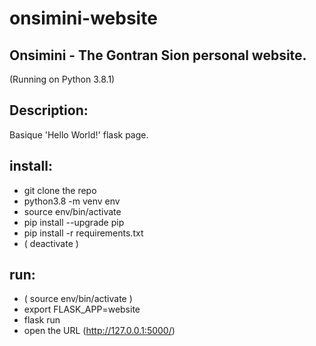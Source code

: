 # onsimini-website
## Onsimini - The Gontran Sion personal website.
(Running on Python 3.8.1)

## Description:
Basique 'Hello World!' flask page.

## install:
  * git clone the repo
  * python3.8 -m venv env
  * source env/bin/activate
  * pip install --upgrade pip
  * pip install -r requirements.txt
  * ( deactivate )

## run:
  * ( source env/bin/activate )
  * export FLASK_APP=website
  * flask run
  * open the URL (http://127.0.0.1:5000/)
